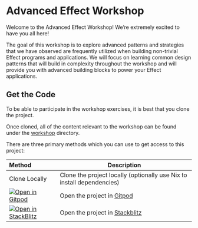 # Advanced Effect Workshop

Welcome to the Advanced Effect Workshop! We’re extremely excited to have you all here!

The goal of this workshop is to explore advanced patterns and strategies that we have observed are frequently utilized when building non-trivial Effect programs and applications. We will focus on learning common design patterns that will build in complexity throughout the workshop and will provide you with advanced building blocks to power your Effect applications.

## Get the Code

To be able to participate in the workshop exercises, it is best that you clone the project.

Once cloned, all of the content relevant to the workshop can be found under the [workshop](workshop/) directory.

There are three primary methods which you can use to get access to this project:

| Method                                                                                                                                                              | Description                                                            |
| :------------------------------------------------------------------------------------------------------------------------------------------------------------------ | ---------------------------------------------------------------------- |
| Clone Locally                                                                                                                                                       | Clone the project locally (optionally use Nix to install dependencies) |
| [![Open in Gitpod](https://gitpod.io/button/open-in-gitpod.svg)](https://gitpod.io/#https://github.com/IMax153/advanced-effect-workshop) | Open the project in [Gitpod](https://gitpod.io/)                       |
| [![Open in StackBlitz](https://developer.stackblitz.com/img/open_in_stackblitz.svg)](https://stackblitz.com/fork/github/IMax153/advanced-effect-workshop)           | Open the project in [Stackblitz](https://stackblitz.com/)              |
